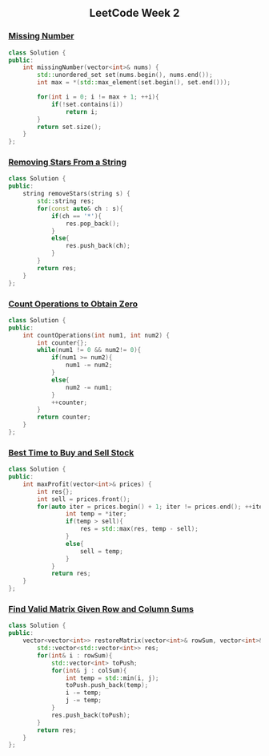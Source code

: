 ## <center>LeetCode Week 2<center>

### [Missing Number](https://leetcode.com/problems/missing-number/description/)

```cpp
class Solution {
public:
    int missingNumber(vector<int>& nums) {
        std::unordered_set set(nums.begin(), nums.end());
        int max = *(std::max_element(set.begin(), set.end()));

        for(int i = 0; i != max + 1; ++i){
            if(!set.contains(i))
                return i;
        }
        return set.size();
    }
};
```

### [Removing Stars From a String](https://leetcode.com/problems/removing-stars-from-a-string/)

```cpp
class Solution {
public:
    string removeStars(string s) {
        std::string res;
        for(const auto& ch : s){
            if(ch == '*'){
                res.pop_back();
            }
            else{
                res.push_back(ch);
            }
        }
        return res;
    }
};
```

### [Count Operations to Obtain Zero](https://leetcode.com/submissions/detail/1216502024/)

```cpp
class Solution {
public:
    int countOperations(int num1, int num2) {
        int counter{};
        while(num1 != 0 && num2!= 0){
            if(num1 >= num2){
                num1 -= num2;
            }
            else{
                num2 -= num1;
            }
            ++counter;
        }
        return counter;
    }
};
```

### [Best Time to Buy and Sell Stock](https://leetcode.com/problems/best-time-to-buy-and-sell-stock/)

```cpp
class Solution {
public:
    int maxProfit(vector<int>& prices) {
        int res{};
        int sell = prices.front();
        for(auto iter = prices.begin() + 1; iter != prices.end(); ++iter){
                int temp = *iter;
                if(temp > sell){
                    res = std::max(res, temp - sell);
                }
                else{
                    sell = temp;
                }
            }
            return res;
    }
};
```

### [Find Valid Matrix Given Row and Column Sums](https://leetcode.com/problems/find-valid-matrix-given-row-and-column-sums/)

```cpp
class Solution {
public:
    vector<vector<int>> restoreMatrix(vector<int>& rowSum, vector<int>& colSum) {
        std::vector<std::vector<int>> res;
        for(int& i : rowSum){
            std::vector<int> toPush;
            for(int& j : colSum){
                int temp = std::min(i, j);
                toPush.push_back(temp);
                i -= temp;
                j -= temp;
            }
            res.push_back(toPush);
        }
        return res;
    }
};
```
